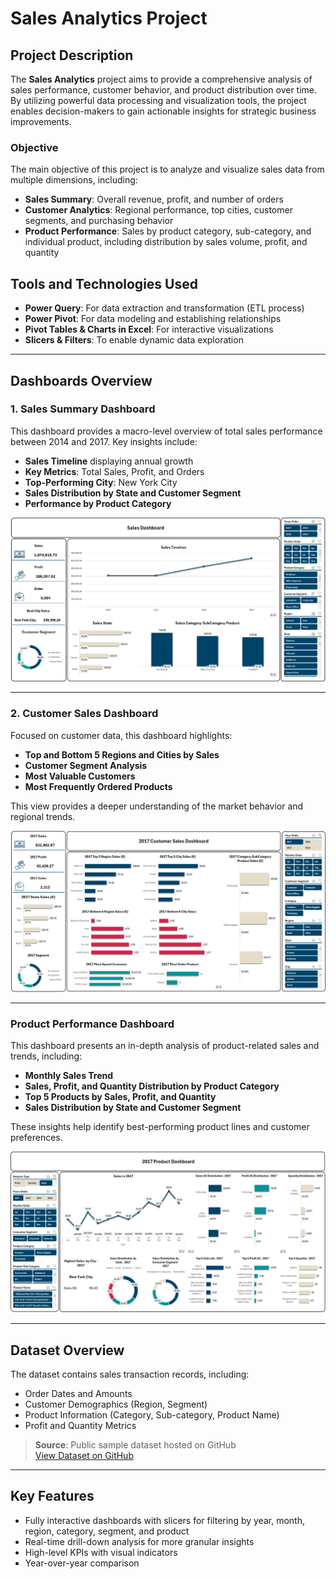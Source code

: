 # Sales Analytics Project

## Project Description
The **Sales Analytics** project aims to provide a comprehensive analysis of sales performance, customer behavior, and product distribution over time. By utilizing powerful data processing and visualization tools, the project enables decision-makers to gain actionable insights for strategic business improvements.

### Objective
The main objective of this project is to analyze and visualize sales data from multiple dimensions, including:
- **Sales Summary**: Overall revenue, profit, and number of orders
- **Customer Analytics**: Regional performance, top cities, customer segments, and purchasing behavior
- **Product Performance**: Sales by product category, sub-category, and individual product, including distribution by sales volume, profit, and quantity

## Tools and Technologies Used
- **Power Query**: For data extraction and transformation (ETL process)
- **Power Pivot**: For data modeling and establishing relationships
- **Pivot Tables & Charts in Excel**: For interactive visualizations
- **Slicers & Filters**: To enable dynamic data exploration

---

## Dashboards Overview

### 1. Sales Summary Dashboard
This dashboard provides a macro-level overview of total sales performance between 2014 and 2017. Key insights include:
- **Sales Timeline** displaying annual growth
- **Key Metrics**: Total Sales, Profit, and Orders
- **Top-Performing City**: New York City
- **Sales Distribution by State and Customer Segment**
- **Performance by Product Category**

![Sales Summary Dashboard](image/superstore-summary.png)

---

### 2. Customer Sales Dashboard
Focused on customer data, this dashboard highlights:
- **Top and Bottom 5 Regions and Cities by Sales**
- **Customer Segment Analysis**
- **Most Valuable Customers**
- **Most Frequently Ordered Products**

This view provides a deeper understanding of the market behavior and regional trends.

![Customer Sales Dashboard](image/superstore-customer.png)

---

### Product Performance Dashboard
This dashboard presents an in-depth analysis of product-related sales and trends, including:
- **Monthly Sales Trend**
- **Sales, Profit, and Quantity Distribution by Product Category**
- **Top 5 Products by Sales, Profit, and Quantity**
- **Sales Distribution by State and Customer Segment**

These insights help identify best-performing product lines and customer preferences.

![Product Performance Dashboard](image/superstore-product.png)

---

## Dataset Overview
The dataset contains sales transaction records, including:
- Order Dates and Amounts
- Customer Demographics (Region, Segment)
- Product Information (Category, Sub-category, Product Name)
- Profit and Quantity Metrics

> **Source**: Public sample dataset hosted on GitHub  
> [View Dataset on GitHub]([superstore](https://github.com/denindrap23/Excel/blob/main/Sales%20Analytics/dataset/superstore.csv))

---

## Key Features
- Fully interactive dashboards with slicers for filtering by year, month, region, category, segment, and product
- Real-time drill-down analysis for more granular insights
- High-level KPIs with visual indicators
- Year-over-year comparison

